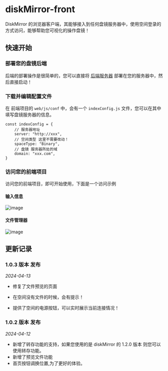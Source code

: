 # diskMirror-front

DiskMirror 的浏览器客户端，其能够接入到任何盘镜服务器中，使用空间登录的方式访问，能够帮助您可视化的操作盘镜！

## 快速开始

### 部署您的盘镜后端

后端的部署操作是很简单的，您可以直接将 [后端服务器](https://github.com/BeardedManZhao/diskMirror-backEnd-spring-boot.git)
部署在您的服务器中，然后直接启动！

### 下载并编辑配置文件

在 前端项目的 `web/js/conf` 中，会有一个 `indexConfig.js` 文件，您可以在其中填写盘镜服务器的信息。

```
const indexConfig = {
    // 服务器地址
    server: "http://xxx",
    // 空间类型 这里不需要改动！
    spaceType: "Binary",
    // 盘镜 服务器所处的域
    domain: "xxx.com",
}
```

### 访问您的前端项目

访问您的前端项目，即可开始使用，下面是一个访问示例

#### 输入信息

![image](https://github.com/BeardedManZhao/diskMirror-front/assets/113756063/fcf2b25d-cd9f-4185-ba4c-dd7bcbfc8d42)

#### 文件管理器

![image](https://github.com/BeardedManZhao/diskMirror-front/assets/113756063/30620381-b293-494b-bf05-08981b19f269)

## 更新记录

### 1.0.3 版本 发布

*2024-04-13*

- 修复了文件预览的页面

- 在空间没有文件的时候，会有提示！

- 提供了空间的电源按钮，可以实时展示当前连接情况！

### 1.0.2 版本 发布

*2024-04-12*

- 新增了转存功能的支持，如果您使用的是 diskMirror 的 1.2.0 版本 则您可以使用转存功能。
- 新增了预览文件功能
- 首页按钮调换位置,为了更好的体验。
